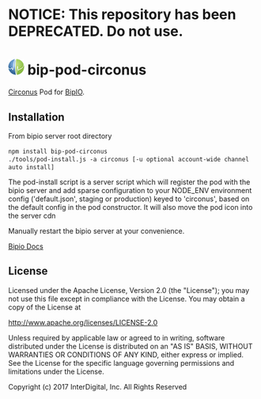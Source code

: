 # **NOTICE:** This repository has been **DEPRECATED**. Do not use.
![Circonus](circonus.png) bip-pod-circonus
=======

<a href="https://circonus.com">Circonus</a> Pod for [BipIO](https://bip.io).

## Installation

From bipio server root directory

    npm install bip-pod-circonus
    ./tools/pod-install.js -a circonus [-u optional account-wide channel auto install]

The pod-install script is a server script which will register the pod with the bipio server and add sparse
configuration to your NODE_ENV environment config ('default.json', staging or production)
keyed to 'circonus', based on the default config in the pod constructor.  It will also move the
pod icon into the server cdn

Manually restart the bipio server at your convenience.

[Bipio Docs](https://bip.io/docs/pods/circonus)

## License

Licensed under the Apache License, Version 2.0 (the "License"); you may not use this file except in compliance with the License. You may obtain a copy of the License at

http://www.apache.org/licenses/LICENSE-2.0

Unless required by applicable law or agreed to in writing, software distributed under the License is distributed on an "AS IS" BASIS, WITHOUT WARRANTIES OR CONDITIONS OF ANY KIND, either express or implied. See the License for the specific language governing permissions and limitations under the License.

Copyright (c) 2017 InterDigital, Inc. All Rights Reserved
